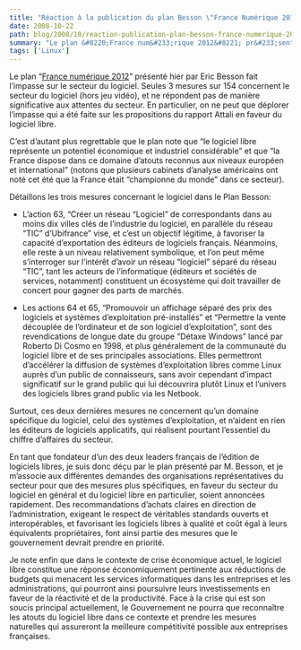 ```yaml
---
title: "Réaction à la publication du plan Besson \"France Numérique 2012\""
date: 2008-10-22
path: blog/2008/10/reaction-publication-plan-besson-france-numerique-2012
summary: "Le plan &#8220;France num&#233;rique 2012&#8221; pr&#233;sent&#233; hier par Eric Besson fait l&#8217;impasse sur le secteur du logiciel."
tags: ['Linux']
---
```


<p>Le plan &#8220;<a href="http://www.premier-ministre.gouv.fr/chantiers/politique_numerique_1308/eric_besson_presente_plan_61406.html">France num&#233;rique 2012</a>&#8221; pr&#233;sent&#233; hier par Eric Besson fait l&#8217;impasse sur le secteur du logiciel. Seules 3 mesures sur 154 concernent le secteur du logiciel (hors jeu vid&#233;o), et ne r&#233;pondent pas de mani&#232;re significative aux attentes du secteur. En particulier, on ne peut que d&#233;plorer l&#8217;impasse qui a &#233;t&#233; faite sur les propositions du rapport Attali en faveur du logiciel libre.</p><p>C&#8217;est d&#8217;autant plus regrettable que le plan note que &#8220;le logiciel libre repr&#233;sente un potentiel &#233;conomique et industriel consid&#233;rable&#8221; et que &#8220;la France dispose dans ce domaine d&#8217;atouts reconnus aux niveaux europ&#233;en et international&#8221; (notons que plusieurs cabinets d&#8217;analyse am&#233;ricains ont not&#233; cet &#233;t&#233; que la France &#233;tait &#8220;championne du monde&#8221; dans ce secteur).</p><p>D&#233;taillons les trois mesures concernant le logiciel dans le Plan Besson:</p><ul><li><p>L&#8217;action 63, &#8220;Cr&#233;er un r&#233;seau &#8220;Logiciel&#8221; de correspondants dans au moins dix villes cl&#233;s de l&#8217;industrie du logiciel, en parall&#232;le du r&#233;seau &#8220;TIC&#8221; d&#8217;Ubifrance&#8221; vise, et c&#8217;est un objectif l&#233;gitime, &#224; favoriser la capacit&#233; d&#8217;exportation des &#233;diteurs de logiciels fran&#231;ais. N&#233;anmoins, elle reste &#224; un niveau relativement symbolique, et l&#8217;on peut m&#234;me s&#8217;interroger sur l&#8217;int&#233;r&#234;t d&#8217;avoir un r&#233;seau &#8220;logiciel&#8221; s&#233;par&#233; du r&#233;seau &#8220;TIC&#8221;, tant les acteurs de l&#8217;informatique (&#233;diteurs et soci&#233;t&#233;s de services, notamment) constituent un &#233;cosyst&#232;me qui doit travailler de concert pour gagner des parts de march&#233;s. </p></li>
<li><p>Les actions 64 et 65, &#8220;Promouvoir un affichage s&#233;par&#233; des prix des logiciels et syst&#232;mes d&#8217;exploitation pr&#233;-install&#233;s&#8221; et &#8220;Permettre la vente d&#233;coupl&#233;e de l&#8217;ordinateur et de son logiciel d&#8217;exploitation&#8221;, sont des revendications de longue date du groupe &#8220;D&#233;taxe Windows&#8221; lanc&#233; par Roberto Di Cosmo en 1998, et plus g&#233;n&#233;ralement de la communaut&#233; du logiciel libre et de ses principales associations. Elles permettront d&#8217;acc&#233;l&#233;rer la diffusion de syst&#232;mes d&#8217;exploitation libres comme Linux aupr&#232;s d&#8217;un public de connaisseurs, sans avoir cependant d&#8217;impact significatif sur le grand public qui lui d&#233;couvrira plut&#244;t Linux et l&#8217;univers des logiciels libres grand public via les Netbook. </p></li>
</ul><p>Surtout, ces deux derni&#232;res mesures ne concernent qu&#8217;un domaine sp&#233;cifique du logiciel, celui des syst&#232;mes d&#8217;exploitation, et n&#8217;aident en rien les &#233;diteurs de logiciels applicatifs, qui r&#233;alisent pourtant l&#8217;essentiel du chiffre d&#8217;affaires du secteur.</p><p>En tant que fondateur d&#8217;un des deux leaders fran&#231;ais de l&#8217;&#233;dition de logiciels libres, je suis donc d&#233;&#231;u par le plan pr&#233;sent&#233; par M. Besson, et je m&#8217;associe aux diff&#233;rentes demandes des organisations repr&#233;sentatives du secteur pour que des mesures plus sp&#233;cifiques, en faveur du secteur du logiciel en g&#233;n&#233;ral et du logiciel libre en particulier, soient annonc&#233;es rapidement. Des recommandations d&#8217;achats claires en direction de l&#8217;administration, exigeant le respect de v&#233;ritables standards ouverts et interop&#233;rables, et favorisant les logiciels libres &#224; qualit&#233; et co&#251;t &#233;gal &#224; leurs &#233;quivalents propri&#233;taires, font ainsi partie des mesures que le gouvernement devrait prendre en priorit&#233;. </p><p>Je note enfin que dans le contexte de crise &#233;conomique actuel, le logiciel libre constitue une r&#233;ponse &#233;conomiquement pertinente aux r&#233;ductions de budgets qui menacent les services informatiques dans les entreprises et les administrations, qui pourront ainsi poursuivre leurs investissements en faveur de la r&#233;activit&#233; et de la productivit&#233;. Face &#224; la crise qui est son soucis principal actuellement, le Gouvernement ne pourra que reconna&#238;tre les atouts du logiciel libre dans ce contexte et prendre les mesures naturelles qui assureront la meilleure comp&#233;titivit&#233; possible aux entreprises fran&#231;aises.</p> 

